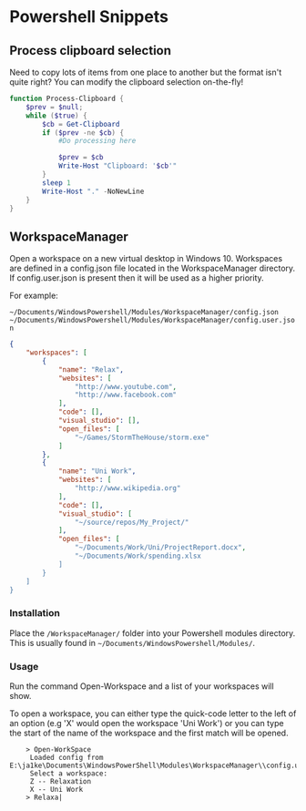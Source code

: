 # Powershell Snippets

## Process clipboard selection

Need to copy lots of items from one place to another but the format isn't quite right? You can modify the clipboard selection on-the-fly!

```Powershell
function Process-Clipboard {
    $prev = $null;
    while ($true) {
        $cb = Get-Clipboard
        if ($prev -ne $cb) {
            #Do processing here

            $prev = $cb
            Write-Host "Clipboard: '$cb'"
        }
        sleep 1
        Write-Host "." -NoNewLine
    }
}
```

## WorkspaceManager

Open a workspace on a new virtual desktop in Windows 10. Workspaces are defined in a config.json file located in the WorkspaceManager directory. If config.user.json is present then it will be used as a higher priority.

For example:

`~/Documents/WindowsPowershell/Modules/WorkspaceManager/config.json`
`~/Documents/WindowsPowershell/Modules/WorkspaceManager/config.user.json`

```json
{
    "workspaces": [
        {
            "name": "Relax",
            "websites": [
                "http://www.youtube.com",
                "http://www.facebook.com"
            ],
            "code": [],
            "visual_studio": [],
            "open_files": [
                "~/Games/StormTheHouse/storm.exe"
            ]
        },
        {
            "name": "Uni Work",
            "websites": [
                "http://www.wikipedia.org"
            ],
            "code": [],
            "visual_studio": [
                "~/source/repos/My_Project/"
            ],
            "open_files": [
                "~/Documents/Work/Uni/ProjectReport.docx",
                "~/Documents/Work/spending.xlsx
            ]
        }
    ]
}
```

### Installation

Place the `/WorkspaceManager/` folder into your Powershell modules directory. This is usually found in `~/Documents/WindowsPowershell/Modules/`.

### Usage

Run the command Open-Workspace and a list of your workspaces will show.

To open a workspace, you can either type the quick-code letter to the left of an option (e.g 'X' would open the workspace 'Uni Work') or you can type the start of the name of the workspace and the first match will be opened.

```
    > Open-WorkSpace
     Loaded config from  E:\ja1ke\Documents\WindowsPowerShell\Modules\WorkspaceManager\\config.user.json
     Select a workspace:
     Z -- Relaxation
     X -- Uni Work
    > Relaxa|
```
